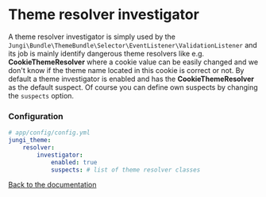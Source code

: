 Theme resolver investigator
===========================

A theme resolver investigator is simply used by the `Jungi\Bundle\ThemeBundle\Selector\EventListener\ValidationListener`
and its job is mainly identify dangerous theme resolvers like e.g. **CookieThemeResolver** where a cookie value can be easily
changed and we don't know if the theme name located in this cookie is correct or not. By default a theme investigator
is enabled and has the **CookieThemeResolver** as the default suspect. Of course you can define own suspects by changing
the `suspects` option.

### Configuration

```yaml
# app/config/config.yml
jungi_theme:
    resolver:
        investigator:
            enabled: true
            suspects: # list of theme resolver classes
```

[Back to the documentation](https://github.com/piku235/JungiThemeBundle/blob/master/Resources/doc/index.md)